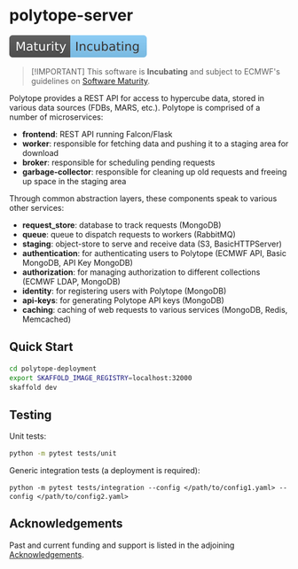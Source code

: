 # polytope-server

[![Static Badge](https://github.com/ecmwf/codex/raw/refs/heads/main/Project%20Maturity/incubating_badge.svg)](https://github.com/ecmwf/codex/raw/refs/heads/main/Project%20Maturity)


> \[!IMPORTANT\]
> This software is **Incubating** and subject to ECMWF's guidelines on [Software Maturity](https://github.com/ecmwf/codex/raw/refs/heads/main/Project%20Maturity).

<!-- :warning: This project is BETA and will be experimental for the forseable future. Interfaces and functionality are likely to change, and the project itself may be scrapped. DO NOT use this software in any project/software that is operational. -->

Polytope provides a REST API for access to hypercube data, stored in various data sources (FDBs, MARS, etc.). Polytope is comprised of a number of microservices:

* **frontend**: REST API running Falcon/Flask
* **worker**: responsible for fetching data and pushing it to a staging area for download
* **broker**: responsible for scheduling pending requests
* **garbage-collector**: responsible for cleaning up old requests and freeing up space in the staging area

Through common abstraction layers, these components speak to various other services:

* **request_store**: database to track requests (MongoDB)
* **queue**: queue to dispatch requests to workers (RabbitMQ)
* **staging**: object-store to serve and receive data (S3, BasicHTTPServer)
* **authentication**: for authenticating users to Polytope (ECMWF API, Basic MongoDB, API Key MongoDB)
* **authorization**: for managing authorization to different collections (ECMWF LDAP, MongoDB)
* **identity**: for registering users with Polytope (MongoDB)
* **api-keys**: for generating Polytope API keys (MongoDB)
* **caching**: caching of web requests to various services (MongoDB, Redis, Memcached)

## Quick Start

```bash
cd polytope-deployment
export SKAFFOLD_IMAGE_REGISTRY=localhost:32000
skaffold dev
```

## Testing

Unit tests:
```bash
python -m pytest tests/unit
```

Generic integration tests (a deployment is required):
```
python -m pytest tests/integration --config </path/to/config1.yaml> --config </path/to/config2.yaml>
```


## Acknowledgements

Past and current funding and support is listed in the adjoining [Acknowledgements](./ACKNOWLEDGEMENTS.rst).